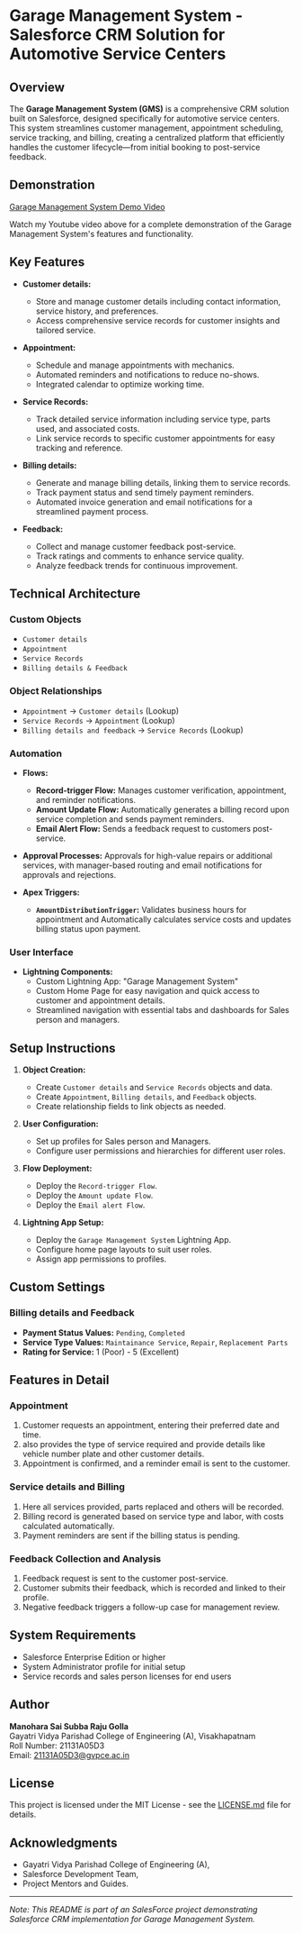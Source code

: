 # Garage Management System - Salesforce CRM Solution for Automotive Service Centers

## Overview

The **Garage Management System (GMS)** is a comprehensive CRM solution built on Salesforce, designed specifically for automotive service centers. This system streamlines customer management, appointment scheduling, service tracking, and billing, creating a centralized platform that efficiently handles the customer lifecycle—from initial booking to post-service feedback.

## Demonstration

[Garage Management System Demo Video]()

Watch my Youtube video above for a complete demonstration of the Garage Management System's features and functionality.

## Key Features

* **Customer details:**
    * Store and manage customer details including contact information, service history, and preferences.
    * Access comprehensive service records for customer insights and tailored service.

* **Appointment:**
    * Schedule and manage appointments with mechanics.
    * Automated reminders and notifications to reduce no-shows.
    * Integrated calendar to optimize working time.

* **Service Records:**
    * Track detailed service information including service type, parts used, and associated costs.
    * Link service records to specific customer appointments for easy tracking and reference.

* **Billing details:**
    * Generate and manage billing details, linking them to service records.
    * Track payment status and send timely payment reminders.
    * Automated invoice generation and email notifications for a streamlined payment process.

* **Feedback:**
    * Collect and manage customer feedback post-service.
    * Track ratings and comments to enhance service quality.
    * Analyze feedback trends for continuous improvement.

## Technical Architecture

### Custom Objects

* `Customer details`
* `Appointment`
* `Service Records`
* `Billing details & Feedback`

### Object Relationships

* `Appointment` → `Customer details` (Lookup)
* `Service Records` → `Appointment` (Lookup)
* `Billing details and feedback` → `Service Records` (Lookup)

### Automation

* **Flows:**
    * **Record-trigger Flow:** Manages customer verification, appointment, and reminder notifications.
    * **Amount Update Flow:** Automatically generates a billing record upon service completion and sends payment reminders.
    * **Email Alert Flow:** Sends a feedback request to customers post-service.

* **Approval Processes:** Approvals for high-value repairs or additional services, with manager-based routing and email notifications for approvals and rejections.

* **Apex Triggers:**
    * **`AmountDistributionTrigger`:** Validates business hours for appointment and Automatically calculates service costs and updates billing status upon payment.

### User Interface

* **Lightning Components:**
    * Custom Lightning App: "Garage Management System"
    * Custom Home Page for easy navigation and quick access to customer and appointment details.
    * Streamlined navigation with essential tabs and dashboards for Sales person and managers.

## Setup Instructions

1. **Object Creation:**
    * Create `Customer details` and `Service Records` objects and data.
    * Create `Appointment`, `Billing details`, and `Feedback` objects.
    * Create relationship fields to link objects as needed.

2. **User Configuration:**
    * Set up profiles for Sales person and Managers.
    * Configure user permissions and hierarchies for different user roles.

3. **Flow Deployment:**
    * Deploy the `Record-trigger Flow`.
    * Deploy the `Amount update Flow`.
    * Deploy the `Email alert Flow`.

4. **Lightning App Setup:**
    * Deploy the `Garage Management System` Lightning App.
    * Configure home page layouts to suit user roles.
    * Assign app permissions to profiles.

## Custom Settings

### Billing details and Feedback 

* **Payment Status Values:** `Pending`, `Completed`
* **Service Type Values:** `Maintainance Service`, `Repair`, `Replacement Parts`
* **Rating for Service:** 1 (Poor) - 5 (Excellent)

## Features in Detail

### Appointment

1. Customer requests an appointment, entering their preferred date and time.
2. also provides the type of service required and provide details like vehicle number plate and other customer details.
3. Appointment is confirmed, and a reminder email is sent to the customer.

### Service details  and Billing

1. Here all services provided, parts replaced and others will be recorded.
2. Billing record is generated based on service type and labor, with costs calculated automatically.
3. Payment reminders are sent if the billing status is pending.

### Feedback Collection and Analysis

1. Feedback request is sent to the customer post-service.
2. Customer submits their feedback, which is recorded and linked to their profile.
3. Negative feedback triggers a follow-up case for management review.

## System Requirements

* Salesforce Enterprise Edition or higher
* System Administrator profile for initial setup
* Service records and sales person licenses for end users

## Author

**Manohara Sai Subba Raju Golla**  
Gayatri Vidya Parishad College of Engineering (A), Visakhapatnam  
Roll Number: 21131A05D3<br>
Email: 21131A05D3@gvpce.ac.in  

## License

This project is licensed under the MIT License - see the [LICENSE.md](LICENSE.md) file for details.

## Acknowledgments

* Gayatri Vidya Parishad College of Engineering (A),
* Salesforce Development Team,
* Project Mentors and Guides.

---

*Note: This README is part of an SalesForce project demonstrating Salesforce CRM implementation for Garage Management System.*
